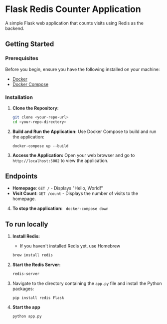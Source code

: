 # Flask Redis Counter Application

A simple Flask web application that counts visits using Redis as the backend.

## Getting Started

### Prerequisites

Before you begin, ensure you have the following installed on your machine:

- [Docker](https://docs.docker.com/get-docker/)
- [Docker Compose](https://docs.docker.com/compose/install/)

### Installation

1. **Clone the Repository:**
   ```bash
   git clone <your-repo-url>
   cd <your-repo-directory>
   ```

2. **Build and Run the Application:** Use Docker Compose to build and run the application:
    ```
    docker-compose up --build
    ```

3. **Access the Application:** Open your web browser and go to `http://localhost:5002` to view the application.

## Endpoints

- **Homepage**: `GET /` - Displays "Hello, World!"
- **Visit Count**: `GET /count` - Displays the number of visits to the homepage.


4. **To stop the application:**
    ` docker-compose down`


## To run locally 
1. **Install Redis:**
   - If you haven't installed Redis yet, use Homebrew
    ```bash
    brew install redis
    ```

2. **Start the Redis Server:**
   ```bash
   redis-server
   ```
3. Navigate to the directory containing the `app.py` file and install the Python packages:
    ```
    pip install redis Flask
    ```
4. **Start the app** 
    ```
    python app.py
    ```


